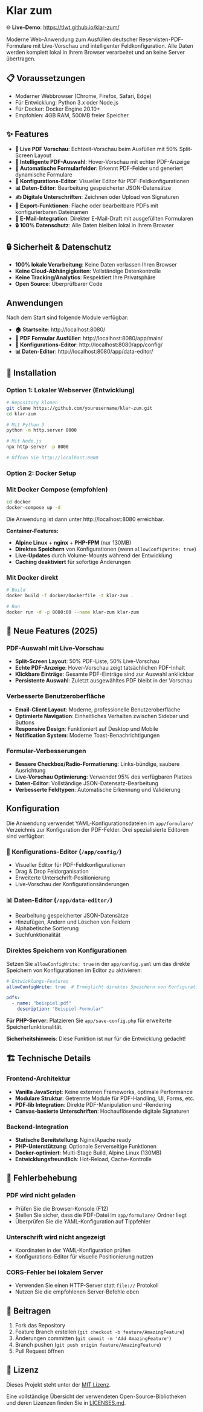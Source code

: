 # Klar zum

🌐 **Live-Demo**: https://tlwt.github.io/klar-zum/

Moderne Web-Anwendung zum Ausfüllen deutscher Reservisten-PDF-Formulare mit Live-Vorschau und intelligenter Feldkonfiguration. Alle Daten werden komplett lokal in Ihrem Browser verarbeitet und an keine Server übertragen.

## 📋 Voraussetzungen

- Moderner Webbrowser (Chrome, Firefox, Safari, Edge)
- Für Entwicklung: Python 3.x oder Node.js
- Für Docker: Docker Engine 20.10+
- Empfohlen: 4GB RAM, 500MB freier Speicher

## ✨ Features

- **📄 Live PDF Vorschau**: Echtzeit-Vorschau beim Ausfüllen mit 50% Split-Screen Layout
- **🎯 Intelligente PDF-Auswahl**: Hover-Vorschau mit echter PDF-Anzeige
- **📝 Automatische Formularfelder**: Erkennt PDF-Felder und generiert dynamische Formulare
- **🔧 Konfigurations-Editor**: Visueller Editor für PDF-Feldkonfigurationen
- **📊 Daten-Editor**: Bearbeitung gespeicherter JSON-Datensätze
- **✍️ Digitale Unterschriften**: Zeichnen oder Upload von Signaturen
- **💾 Export-Funktionen**: Flache oder bearbeitbare PDFs mit konfigurierbaren Dateinamen
- **📧 E-Mail-Integration**: Direkter E-Mail-Draft mit ausgefüllten Formularen
- **🔒 100% Datenschutz**: Alle Daten bleiben lokal in Ihrem Browser

## 🔒 Sicherheit & Datenschutz

- **100% lokale Verarbeitung**: Keine Daten verlassen Ihren Browser
- **Keine Cloud-Abhängigkeiten**: Vollständige Datenkontrolle
- **Keine Tracking/Analytics**: Respektiert Ihre Privatsphäre
- **Open Source**: Überprüfbarer Code

## Anwendungen

Nach dem Start sind folgende Module verfügbar:

- **🏠 Startseite**: http://localhost:8080/
- **📄 PDF Formular Ausfüller**: http://localhost:8080/app/main/
- **🔧 Konfigurations-Editor**: http://localhost:8080/app/config/
- **📊 Daten-Editor**: http://localhost:8080/app/data-editor/

## 🚀 Installation

### Option 1: Lokaler Webserver (Entwicklung)

```bash
# Repository klonen
git clone https://github.com/yourusername/klar-zum.git
cd klar-zum

# Mit Python 3
python -m http.server 8000

# Mit Node.js
npx http-server -p 8000

# Öffnen Sie http://localhost:8000
```

### Option 2: Docker Setup

### Mit Docker Compose (empfohlen)

```bash
cd docker
docker-compose up -d
```

Die Anwendung ist dann unter http://localhost:8080 erreichbar.

**Container-Features:**
- **Alpine Linux** + **nginx** + **PHP-FPM** (nur 130MB)
- **Direktes Speichern** von Konfigurationen (wenn `allowConfigWrite: true`)
- **Live-Updates** durch Volume-Mounts während der Entwicklung
- **Caching deaktiviert** für sofortige Änderungen

### Mit Docker direkt

```bash
# Build
docker build -f docker/Dockerfile -t klar-zum .

# Run
docker run -d -p 8080:80 --name klar-zum klar-zum
```


## 🚀 Neue Features (2025)

### PDF-Auswahl mit Live-Vorschau
- **Split-Screen Layout**: 50% PDF-Liste, 50% Live-Vorschau
- **Echte PDF-Anzeige**: Hover-Vorschau zeigt tatsächlichen PDF-Inhalt
- **Klickbare Einträge**: Gesamte PDF-Einträge sind zur Auswahl anklickbar
- **Persistente Auswahl**: Zuletzt ausgewähltes PDF bleibt in der Vorschau

### Verbesserte Benutzeroberfläche
- **Email-Client Layout**: Moderne, professionelle Benutzeroberfläche
- **Optimierte Navigation**: Einheitliches Verhalten zwischen Sidebar und Buttons
- **Responsive Design**: Funktioniert auf Desktop und Mobile
- **Notification System**: Moderne Toast-Benachrichtigungen

### Formular-Verbesserungen
- **Bessere Checkbox/Radio-Formatierung**: Links-bündige, saubere Ausrichtung
- **Live-Vorschau Optimierung**: Verwendet 95% des verfügbaren Platzes
- **Daten-Editor**: Vollständige JSON-Datensatz-Bearbeitung
- **Verbesserte Feldtypen**: Automatische Erkennung und Validierung

## Konfiguration

Die Anwendung verwendet YAML-Konfigurationsdateien im `app/formulare/` Verzeichnis zur Konfiguration der PDF-Felder. Drei spezialisierte Editoren sind verfügbar:

### 🔧 Konfigurations-Editor (`/app/config/`)
- Visueller Editor für PDF-Feldkonfigurationen
- Drag & Drop Feldorganisation
- Erweiterte Unterschrift-Positionierung
- Live-Vorschau der Konfigurationsänderungen

### 📊 Daten-Editor (`/app/data-editor/`)
- Bearbeitung gespeicherter JSON-Datensätze
- Hinzufügen, Ändern und Löschen von Feldern
- Alphabetische Sortierung
- Suchfunktionalität

### Direktes Speichern von Konfigurationen

Setzen Sie `allowConfigWrite: true` in der `app/config.yaml` um das direkte Speichern von Konfigurationen im Editor zu aktivieren:

```yaml
# Entwicklungs-Features
allowConfigWrite: true  # Ermöglicht direktes Speichern von Konfigurationen

pdfs:
  - name: "beispiel.pdf"
    description: "Beispiel-Formular"
```

**Für PHP-Server**: Platzieren Sie `app/save-config.php` für erweiterte Speicherfunktionalität.

**Sicherheitshinweis**: Diese Funktion ist nur für die Entwicklung gedacht!

## 🏗️ Technische Details

### Frontend-Architektur
- **Vanilla JavaScript**: Keine externen Frameworks, optimale Performance
- **Modulare Struktur**: Getrennte Module für PDF-Handling, UI, Forms, etc.
- **PDF-lib Integration**: Direkte PDF-Manipulation und -Rendering
- **Canvas-basierte Unterschriften**: Hochauflösende digitale Signaturen

### Backend-Integration
- **Statische Bereitstellung**: Nginx/Apache ready
- **PHP-Unterstützung**: Optionale Serverseitige Funktionen
- **Docker-optimiert**: Multi-Stage Build, Alpine Linux (130MB)
- **Entwicklungsfreundlich**: Hot-Reload, Cache-Kontrolle

## 🔧 Fehlerbehebung

### PDF wird nicht geladen
- Prüfen Sie die Browser-Konsole (F12)
- Stellen Sie sicher, dass die PDF-Datei im `app/formulare/` Ordner liegt
- Überprüfen Sie die YAML-Konfiguration auf Tippfehler

### Unterschrift wird nicht angezeigt
- Koordinaten in der YAML-Konfiguration prüfen
- Konfigurations-Editor für visuelle Positionierung nutzen

### CORS-Fehler bei lokalem Server
- Verwenden Sie einen HTTP-Server statt `file://` Protokoll
- Nutzen Sie die empfohlenen Server-Befehle oben

## 🤝 Beitragen

1. Fork das Repository
2. Feature Branch erstellen (`git checkout -b feature/AmazingFeature`)
3. Änderungen committen (`git commit -m 'Add AmazingFeature'`)
4. Branch pushen (`git push origin feature/AmazingFeature`)
5. Pull Request öffnen

## 📄 Lizenz

Dieses Projekt steht unter der [MIT Lizenz](LICENSE).

Eine vollständige Übersicht der verwendeten Open-Source-Bibliotheken und deren Lizenzen finden Sie in [LICENSES.md](LICENSES.md).
